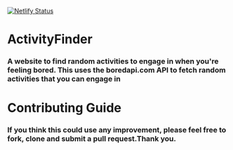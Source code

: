 [![Netlify Status](https://api.netlify.com/api/v1/badges/f1b03caa-445f-4c74-a588-32fe71caf098/deploy-status)](https://app.netlify.com/sites/activityfinder/deploys)

# ActivityFinder
### A website to find random activities to engage in when you're feeling bored. This uses the boredapi.com API to fetch random activities that you can engage in 

# Contributing Guide
### If you think this could use any improvement, please feel free to fork, clone and submit a pull request.Thank you.

